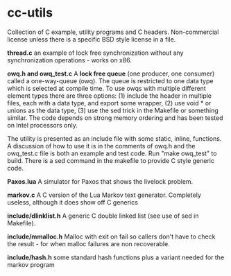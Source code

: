 # cc-utils
Collection of C example, utility programs and C headers. Non-commercial license unless there is a specific BSD style license in a file.

**thread.c** an example of lock free synchronization without any synchronization operations - works on x86. 

**owq.h and owq_test.c**  A **lock free queue** (one producer, one consumer) called a one-way-queue (owq). The queue is restricted to one data type which is selected at compile time. To use owqs with multiple different element types there are three options: (1) include the header in multiple files, each with a data type, and export some wrapper, (2) use void * or unions as the data type, (3) use the sed trick in the Makefile or something similar.  The code depends on strong memory ordering and has been tested on Intel processors only. 

The utility is presented as an include file with some static, inline, functions. A discussion of how to use it is in the comments of owq.h and the owq_test.c file is both an example and test code. Run "make owq_test" to build. There is a sed command in the makefile to provide C style generic code. 

**Paxos.lua** A simulator for Paxos that shows the livelock problem. 

**markov.c**  A C version of the Lua Markov text generator. Completely useless, although it does show off C generics

**include/dlinklist.h** A generic C double linked list (see use of sed in Makefile). 

**include/mmalloc.h** Malloc with exit on fail so callers don't have to check the result - for when malloc failures are non recoverable. 

**include/hash.h** some standard hash functions plus a variant needed for the markov program



